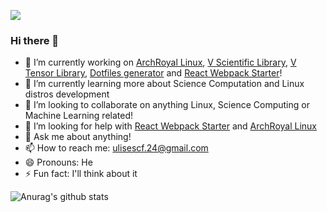 ![](https://komarev.com/ghpvc/?username=ulises-jeremias&color=ff69b4)

### Hi there 👋

<!--
**ulises-jeremias/ulises-jeremias** is a ✨ _special_ ✨ repository because its `README.md` (this file) appears on your GitHub profile.

Here are some ideas to get you started:
-->
- 🔭 I’m currently working on [ArchRoyal Linux](https://github.com/ArchRoyal-Linux), [V Scientific Library](https://github.com/vlang/vsl), [V Tensor Library](https://github.com/vlang/vtl), [Dotfiles generator](https://github.com/ulises-jeremias/dotfiles) and [React Webpack Starter](https://github.com/ulises-jeremias/react-webpack-starter)!
- 🌱 I’m currently learning more about Science Computation and Linux distros development
- 👯 I’m looking to collaborate on anything Linux, Science Computing or Machine Learning related!
- 🤔 I’m looking for help with [React Webpack Starter](https://github.com/ulises-jeremias/react-webpack-starter) and [ArchRoyal Linux](https://github.com/ArchRoyal-Linux)
- 💬 Ask me about anything!
- 📫 How to reach me: ulisescf.24@gmail.com
- 😄 Pronouns: He
- ⚡ Fun fact: I'll think about it

![Anurag's github stats](https://github-readme-stats.vercel.app/api?username=ulises-jeremias&show_icons=true&count_private=true&hide_border=true)
